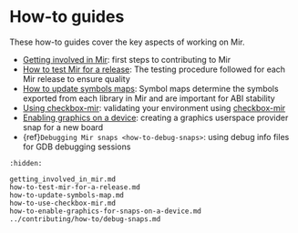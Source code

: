 # How-to guides
These how-to guides cover the key aspects of working on Mir.

- [Getting involved in Mir](getting_involved_in_mir.md): first steps to contributing to Mir
- [How to test Mir for a release](how-to-test-mir-for-a-release.md): The testing procedure followed for each Mir release to ensure quality
- [How to update symbols maps](how-to-update-symbols-map.md): Symbol maps determine the symbols exported from each library in Mir and are important for ABI stability
- [Using checkbox-mir](how-to-use-checkbox-mir.md): validating your environment using [checkbox-mir](https://snapcraft.io/checkbox-mir)
- [Enabling graphics on a device](how-to-enable-graphics-for-snaps-on-a-device.md): creating a graphics userspace provider snap for a new board
- {ref}`Debugging Mir snaps <how-to-debug-snaps>`: using debug info files for GDB debugging sessions

```{toctree}
:hidden:

getting_involved_in_mir.md
how-to-test-mir-for-a-release.md
how-to-update-symbols-map.md
how-to-use-checkbox-mir.md
how-to-enable-graphics-for-snaps-on-a-device.md
../contributing/how-to/debug-snaps.md
```
